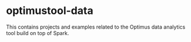 # optimustool-data
This contains projects and examples related to the Optimus data analytics tool build on top of Spark.
